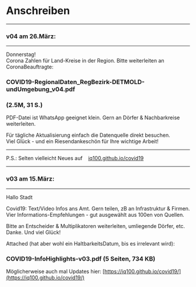 # Anschreiben

---

### v04 am 26.März:

---


Donnerstag!  
Corona Zahlen für Land-Kreise in der Region. Bitte weiterleiten an CoronaBeauftragte:  

### COVID19-RegionalDaten_RegBezirk-DETMOLD-undUmgebung_v04.pdf  
### (2.5M, 31 S.)  

PDF-Datei ist WhatsApp geeignet klein. Gern an Dörfer & Nachbarkreise weiterleiten.

Für tägliche Aktualisierung einfach die Datenquelle direkt besuchen.  
Viel Glück - und ein Riesendankeschön für Ihre wichtige Arbeit!  

---
P.S.: Selten vielleicht Neues auf    [iq100.github.io/covid19](iq100.github.io/covid19)


---

### v03 am 15.März:

---

Hallo Stadt

Covid19: Text/Video Infos ans Amt. Gern teilen, zB an Infrastruktur & Firmen.  
Vier Informations-Empfehlungen - gut ausgewählt aus 100en von Quellen.  

Bitte an Entscheider & Multiplikatoren weiterleiten, umliegende Dörfer, etc.  
Danke. Und viel Glück!  


Attached (hat aber wohl ein HaltbarkeitsDatum, bis es irrelevant wird):  
### COVID19-InfoHighlights-v03.pdf  (5 Seiten, 734 KB)  
Möglicherweise auch mal Updates hier: [https://iq100.github.io/covid19/](https://iq100.github.io/covid19/)  
